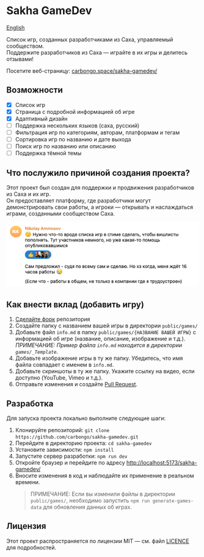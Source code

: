 # Sakha GameDev

[English](../README.md)

Список игр, созданных разработчиками из Саха, управляемый сообществом.  
Поддержите разработчиков из Саха — играйте в их игры и делитесь отзывами!

Посетите веб-страницу: [carbongo.space/sakha-gamedev/](https://carbongo.space/sakha-gamedev/)

## Возможности

- [x] Список игр
- [x] Страница с подробной информацией об игре
- [x] Адаптивный дизайн
- [ ] Поддержка нескольких языков (саха, русский)
- [ ] Фильтрация игр по категориям, авторам, платформам и тегам
- [ ] Сортировка игр по названию и дате выхода
- [ ] Поиск игр по названию или описанию
- [ ] Поддержка тёмной темы

## Что послужило причиной создания проекта?

Этот проект был создан для поддержки и продвижения разработчиков из Саха и их игр.  
Он предоставляет платформу, где разработчики могут демонстрировать свои работы, а игроки — открывать и наслаждаться играми, созданными сообществом Саха.

![Скриншот сообщения от разработчика из Саха Николая Аммосова](/public/assets/screenshot.png)

## Как внести вклад (добавить игру)

1. [Сделайте форк](https://github.com/carbongo/sakha-gamedev/fork) репозитория
2. Создайте папку с названием вашей игры в директории `public/games/`
3. Добавьте файл `info.md` в папку `public/games/{НАЗВАНИЕ ВАШЕЙ ИГРЫ}` с информацией об игре (название, описание, изображение и т.д.).  
   _*ПРИМЕЧАНИЕ*: Пример файла `info.md` находится в директории `games/_Template`._
4. Добавьте изображение игры в ту же папку. Убедитесь, что имя файла совпадает с именем в `info.md`.
5. Добавьте скриншоты в ту же папку. Укажите ссылку на видео, если доступно (YouTube, Vimeo и т.д.).
6. Отправьте изменения и создайте [Pull Request](https://github.com/carbongo/sakha-gamedev/compare).

## Разработка

Для запуска проекта локально выполните следующие шаги:

1. Клонируйте репозиторий: `git clone https://github.com/carbongo/sakha-gamedev.git`
2. Перейдите в директорию проекта: `cd sakha-gamedev`
3. Установите зависимости: `npm install`
4. Запустите сервер разработки: `npm run dev`
5. Откройте браузер и перейдите по адресу [http://localhost:5173/sakha-gamedev/](http://localhost:5173/sakha-gamedev/)
6. Вносите изменения в код и наблюдайте их применение в реальном времени.
   > ПРИМЕЧАНИЕ: Если вы изменили файлы в директории `public/games/`, необходимо запустить `npm run generate-games-data` для обновления данных об играх.

## Лицензия

Этот проект распространяется по лицензии MIT — см. файл [LICENCE](LICENCE) для подробностей.
